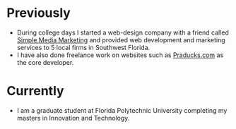 Previously
==========

* During college days I started a web-design company with a friend called [Simple Media Marketing](http://www.simplemediamarketing.net) and provided web development and marketing services to 5 local firms in Southwest Florida.
* I have also done freelance work on websites such as [Praducks.com](https://www.praducks.com) as the core developer.

Currently
=========

* I am a graduate student at Florida Polytechnic University completing my masters in Innovation and Technology.